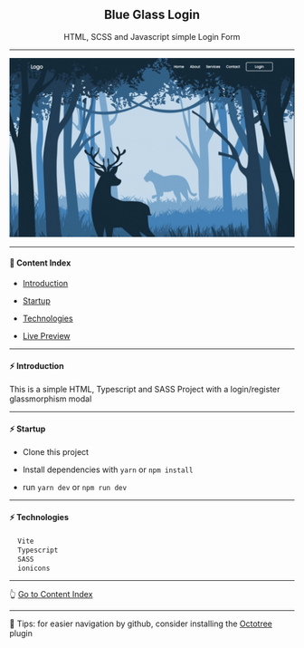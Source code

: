 <h2 align="center">Blue Glass Login</h2>
<p align="center">HTML, SCSS and Javascript simple Login Form</p>

---

<p align="center">
  <img src="https://github.com/lipex360x/glass-login/blob/main/assets/live.gif" />
</p>

---

#### :bookmark_tabs: Content Index

- [Introduction](#zap-introduction)

- [Startup](#zap-startup)

- [Technologies](#zap-technologies)

- [Live Preview](https://glass-blue-login.netlify.app/)

---

#### :zap: Introduction

This is a simple HTML, Typescript and SASS Project with a login/register glassmorphism modal

---

#### :zap: Startup

- Clone this project

- Install dependencies with `yarn` or `npm install`

- run `yarn dev` or `npm run dev`

---


#### :zap: Technologies

```
  Vite
  Typescript
  SASS
  ionicons
```

---

:point_up_2: [Go to Content Index](#bookmark_tabs-content-index)

---

:pushpin: Tips: for easier navigation by github, consider installing the [Octotree](https://chrome.google.com/webstore/detail/octotree-github-code-tree/bkhaagjahfmjljalopjnoealnfndnagc) plugin
